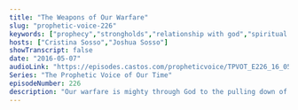 ```yaml
---
title: "The Weapons of Our Warfare"
slug: "prophetic-voice-226"
keywords: ["prophecy","strongholds","relationship with god","spiritual warfare"]
hosts: ["Cristina Sosso","Joshua Sosso"]
showTranscript: false
date: "2016-05-07"
audioLink: "https://episodes.castos.com/propheticvoice/TPVOT_E226_16_05_07-08_Weapons_of_our_Warfare.mp3"
Series: "The Prophetic Voice of Our Time"
episodeNumber: 226
description: "Our warfare is mighty through God to the pulling down of strongholds. This message also highlights why Joshua was chosen instead of Caleb to succeed Moses. Everything stems from our relationship with God."
---
```

